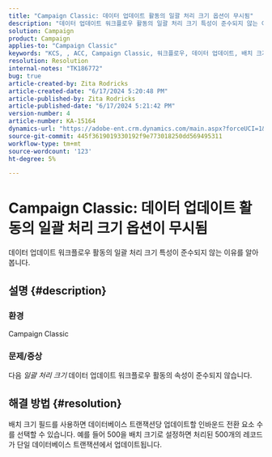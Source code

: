 ```yaml
---
title: "Campaign Classic: 데이터 업데이트 활동의 일괄 처리 크기 옵션이 무시됨"
description: "데이터 업데이트 워크플로우 활동의 일괄 처리 크기 특성이 준수되지 않는 이유를 알아봅니다."
solution: Campaign
product: Campaign
applies-to: "Campaign Classic"
keywords: "KCS, , ACC, Campaign Classic, 워크플로우, 데이터 업데이트, 배치 크기"
resolution: Resolution
internal-notes: "TK186772"
bug: true
article-created-by: Zita Rodricks
article-created-date: "6/17/2024 5:20:48 PM"
article-published-by: Zita Rodricks
article-published-date: "6/17/2024 5:21:42 PM"
version-number: 4
article-number: KA-15164
dynamics-url: "https://adobe-ent.crm.dynamics.com/main.aspx?forceUCI=1&pagetype=entityrecord&etn=knowledgearticle&id=68a67eee-cd2c-ef11-840a-002248084fbb"
source-git-commit: 445f3619019330192f9e773018250dd569495311
workflow-type: tm+mt
source-wordcount: '123'
ht-degree: 5%

---
```


# Campaign Classic: 데이터 업데이트 활동의 일괄 처리 크기 옵션이 무시됨


데이터 업데이트 워크플로우 활동의 일괄 처리 크기 특성이 준수되지 않는 이유를 알아봅니다.

## 설명 {#description}


### <b>환경</b>

Campaign Classic



### <b>문제/증상</b>

다음 *일괄 처리 크기* 데이터 업데이트 워크플로우 활동의 속성이 준수되지 않습니다.




## 해결 방법 {#resolution}


배치 크기 필드를 사용하면 데이터베이스 트랜잭션당 업데이트할 인바운드 전환 요소 수를 선택할 수 있습니다. 예를 들어 500을 배치 크기로 설정하면 처리된 500개의 레코드가 단일 데이터베이스 트랜잭션에서 업데이트됩니다.


